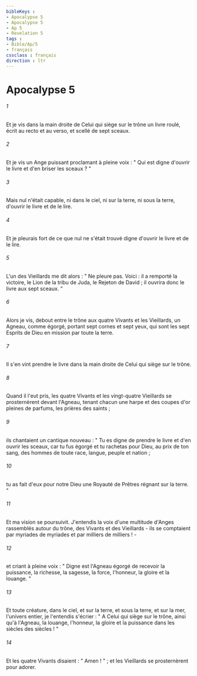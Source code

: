 ```yaml
---
bibleKeys : 
- Apocalypse 5
- Apocalypse 5
- Ap 5
- Revelation 5
tags : 
- Bible/Ap/5
- français
cssclass : français
direction : ltr
---
```


# Apocalypse 5

###### 1
Et je vis dans la main droite de Celui qui siège sur le trône un livre roulé, écrit au recto et au verso, et scellé de sept sceaux. 
###### 2
Et je vis un Ange puissant proclamant à pleine voix : " Qui est digne d'ouvrir le livre et d'en briser les sceaux ? " 
###### 3
Mais nul n'était capable, ni dans le ciel, ni sur la terre, ni sous la terre, d'ouvrir le livre et de le lire. 
###### 4
Et je pleurais fort de ce que nul ne s'était trouvé digne d'ouvrir le livre et de le lire. 
###### 5
L'un des Vieillards me dit alors : " Ne pleure pas. Voici : il a remporté la victoire, le Lion de la tribu de Juda, le Rejeton de David ; il ouvrira donc le livre aux sept sceaux. " 
###### 6
Alors je vis, debout entre le trône aux quatre Vivants et les Vieillards, un Agneau, comme égorgé, portant sept cornes et sept yeux, qui sont les sept Esprits de Dieu en mission par toute la terre. 
###### 7
Il s'en vint prendre le livre dans la main droite de Celui qui siège sur le trône. 
###### 8
Quand il l'eut pris, les quatre Vivants et les vingt-quatre Vieillards se prosternèrent devant l'Agneau, tenant chacun une harpe et des coupes d'or pleines de parfums, les prières des saints ; 
###### 9
ils chantaient un cantique nouveau : " Tu es digne de prendre le livre et d'en ouvrir les sceaux, car tu fus égorgé et tu rachetas pour Dieu, au prix de ton sang, des hommes de toute race, langue, peuple et nation ; 
###### 10
tu as fait d'eux pour notre Dieu une Royauté de Prêtres régnant sur la terre. " 
###### 11
Et ma vision se poursuivit. J'entendis la voix d'une multitude d'Anges rassemblés autour du trône, des Vivants et des Vieillards - ils se comptaient par myriades de myriades et par milliers de milliers ! - 
###### 12
et criant à pleine voix : " Digne est l'Agneau égorgé de recevoir la puissance, la richesse, la sagesse, la force, l'honneur, la gloire et la louange. " 
###### 13
Et toute créature, dans le ciel, et sur la terre, et sous la terre, et sur la mer, l'univers entier, je l'entendis s'écrier : " A Celui qui siège sur le trône, ainsi qu'à l'Agneau, la louange, l'honneur, la gloire et la puissance dans les siècles des siècles ! " 
###### 14
Et les quatre Vivants disaient : " Amen ! " ; et les Vieillards se prosternèrent pour adorer. 
